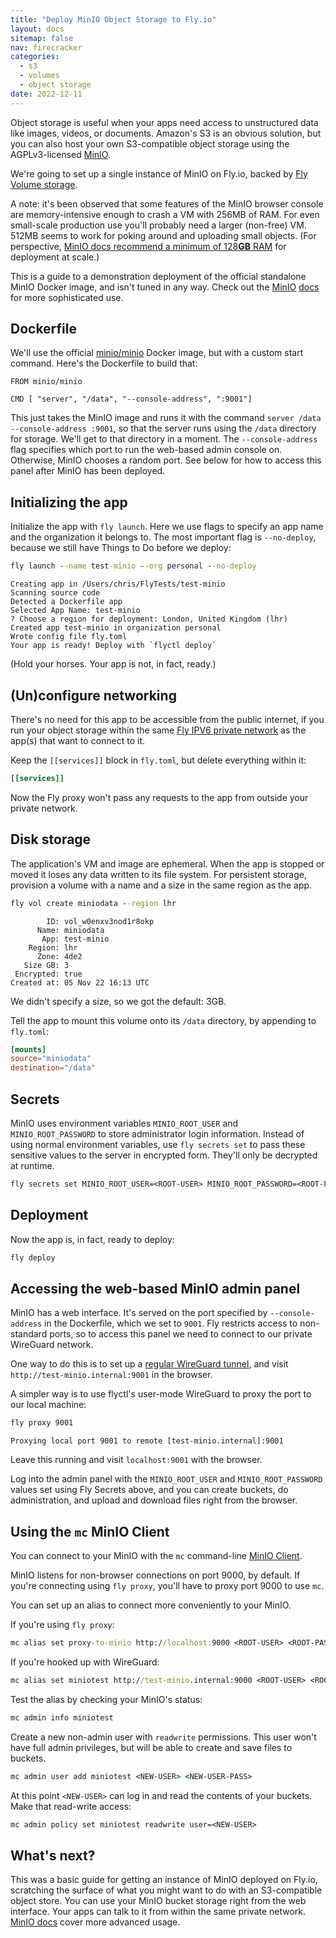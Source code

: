 ```yaml
---
title: "Deploy MinIO Object Storage to Fly.io"
layout: docs
sitemap: false
nav: firecracker
categories:
  - s3
  - volumes
  - object storage
date: 2022-12-11
---
```


Object storage is useful when your apps need access to unstructured data like images, videos, or documents. Amazon's S3 is an obvious solution, but you can also host your own S3-compatible object storage using the AGPLv3-licensed [MinIO](https://min.io/).

We're going to set up a single instance of MinIO on Fly.io, backed by [Fly Volume storage](/docs/reference/volumes/).

A note: it's been observed that some features of the MinIO browser console are memory-intensive enough to crash a VM with 256MB of RAM. For even small-scale production use you'll probably need a larger (non-free) VM. 512MB seems to work for poking around and uploading small objects. (For perspective, [MinIO docs recommend a minimum of 128**GB** RAM](https://min.io/docs/minio/container/operations/checklists/hardware.html#minio-hardware-checklist) for deployment at scale.)

This is a guide to a demonstration deployment of the official standalone MinIO Docker image, and isn't tuned in any way. Check out the [MinIO](https://min.io/docs/minio/linux/index.html) [docs](https://github.com/minio/minio/tree/master/docs) for more sophisticated use.

## Dockerfile 

We'll use the official [minio/minio](https://hub.docker.com/r/minio/minio) Docker image, but with a custom start command. Here's the Dockerfile to build that: 

```docker
FROM minio/minio

CMD [ "server", "/data", "--console-address", ":9001"]
```

This just takes the MinIO image and runs it with the command `server /data --console-address :9001`, so that the server runs using the `/data` directory for storage. We'll get to that directory in a moment. The `--console-address` flag specifies which port to run the web-based admin console on. Otherwise, MinIO chooses a random port. See below for how to access this panel after MinIO has been deployed.

## Initializing the app

Initialize the app with `fly launch`. Here we use flags to specify an app name and the organization it belongs to. The most important flag is `--no-deploy`, because we still have Things to Do before we deploy:

```cmd
fly launch --name test-minio --org personal --no-deploy
```
```out
Creating app in /Users/chris/FlyTests/test-minio
Scanning source code
Detected a Dockerfile app
Selected App Name: test-minio
? Choose a region for deployment: London, United Kingdom (lhr)
Created app test-minio in organization personal
Wrote config file fly.toml
Your app is ready! Deploy with `flyctl deploy`
```

(Hold your horses. Your app is not, in fact, ready.)

## (Un)configure networking

There's no need for this app to be accessible from the public internet, if you run your object storage within the same [Fly IPV6 private network](https://fly.io/docs/reference/private-networking/) as the app(s) that want to connect to it.

Keep the `[[services]]` block in `fly.toml`, but delete everything within it:

```toml
[[services]]

```

Now the Fly proxy won't pass any requests to the app from outside your private network.

## Disk storage

The application's VM and image are ephemeral. When the app is stopped or moved it loses any data written to its file system. For persistent storage, provision a volume with a name and a size in the same region as the app.

```cmd
fly vol create miniodata --region lhr
```

```out
        ID: vol_w0enxv3nod1r8okp
      Name: miniodata
       App: test-minio
    Region: lhr
      Zone: 4de2
   Size GB: 3
 Encrypted: true
Created at: 05 Nov 22 16:13 UTC
```

We didn't specify a size, so we got the default: 3GB. 

Tell the app to mount this volume onto its `/data` directory, by appending to `fly.toml`:

```toml
[mounts]
source="miniodata"
destination="/data"
```

## Secrets

MinIO uses environment variables `MINIO_ROOT_USER` and `MINIO_ROOT_PASSWORD` to store administrator login information. Instead of using normal environment variables, use `fly secrets set` to pass these sensitive values to the server in encrypted form. They'll only be decrypted at runtime.

```cmd
fly secrets set MINIO_ROOT_USER=<ROOT-USER> MINIO_ROOT_PASSWORD=<ROOT-PASS>
```

## Deployment

Now the app is, in fact, ready to deploy:

```cmd
fly deploy
```

## Accessing the web-based MinIO admin panel

MinIO has a web interface. It's served on the port specified by `--console-address` in the Dockerfile, which we set to `9001`. Fly restricts access to non-standard ports, so to access this panel we need to connect to our private WireGuard network.

One way to do this is to set up a [regular WireGuard tunnel](https://fly.io/docs/reference/private-networking/), and visit `http://test-minio.internal:9001` in the browser.

A simpler way is to use flyctl's user-mode WireGuard to proxy the port to our local machine:

```cmd
fly proxy 9001 
```
```out
Proxying local port 9001 to remote [test-minio.internal]:9001
```

Leave this running and visit `localhost:9001` with the browser.

Log into the admin panel with the `MINIO_ROOT_USER` and `MINIO_ROOT_PASSWORD` values set using Fly Secrets above, and you can create buckets, do administration, and upload and download files right from the browser.

## Using the `mc` MinIO Client

You can connect to your MinIO with the `mc` command-line [MinIO Client](https://min.io/docs/minio/linux/reference/minio-mc.html).

MinIO listens for non-browser connections on port 9000, by default. If you're connecting using `fly proxy`, you'll have to proxy port 9000 to use `mc`. 

You can set up an alias to connect more conveniently to your MinIO.

If you're using `fly proxy`:

```cmd
mc alias set proxy-to-minio http://localhost:9000 <ROOT-USER> <ROOT-PASS>
```

If you're hooked up with WireGuard:

```cmd
mc alias set miniotest http://test-minio.internal:9000 <ROOT-USER> <ROOT-PASS>
```

Test the alias by checking your MinIO's status:

```cmd
mc admin info miniotest
```

Create a new non-admin user with `readwrite` permissions. This user won't have full admin privileges, but will be able to create and save files to buckets.

```cmd
mc admin user add miniotest <NEW-USER> <NEW-USER-PASS>
```

At this point `<NEW-USER>` can log in and read the contents of your buckets. Make that read-write access:

```cmd
mc admin policy set miniotest readwrite user=<NEW-USER>
```

## What's next?

This was a basic guide for getting an instance of MinIO deployed on Fly.io, scratching the surface of what you might want to do with an S3-compatible object store. You can use your MinIO bucket storage right from the web interface. Your apps can talk to it from within the same private network. [MinIO docs](https://min.io/docs/minio/linux/index.html) cover more advanced usage. 
